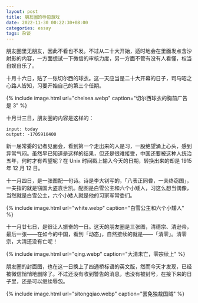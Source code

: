 ```yaml
---
layout: post
title: 朋友圈的辱包游戏
date: 2022-11-30 00:22:30+08:00
categories: essay
tags: 杂谈
---
```


朋友圈里无朋友，因此不看也不发。不过从二十大开始，适时地会在里面发点含沙射影的内容，一方面想试一下微信的审核力度，另一方面不管有没有人看懂，权当自娱自乐了。

十月十六日，贴了一张切尔西的球衣。这一天应当是二十大开幕的日子，司马昭之心路人皆知，习要开始自己的第三个任期。

{% include image.html url="chelsea.webp" caption="切尔西球衣的胸前广告是 3" %}

十月廿三日，朋友圈的内容是这样的：

```shell
input: today
output: -1705910400
```

新一届常委的记者见面会，看到第一个走出来的人是习，一股绝望涌上心头，感到异常气闷。虽然早已知道是这样的结果，但还是很难接受，中国还要被这种人统治五年，何时才有希望呢？在 Unix 时间戳上输入今天的日期，转换出来的却是 1915 年 12 月 12 日。

十一月四日，是一张图配一句诗。诗是李大钊写的，「八表正同昏，一夫终窃国」，一夫指的就是窃国大盗袁世凯。配图是白雪公主和六个小矮人，习这么想当偶像，当然就是白雪公主，六个小矮人就是他的习家军常委们。

{% include image.html url="white.webp" caption="白雪公主和六个小矮人" %}

十一月廿七日，是很让人振奋的一日。这天的朋友圈是三张图，清德宗、清逊帝，最后一张——在如今的中国，看到「动态」，自然接续的就是——「清零」。清零宗，大清还没有亡呢！

{% include image.html url="qing.webp" caption="大清未亡，零宗续上" %}

朋友圈的封面图，也在这一日换上了四通桥标语的英文版，然而今天才发现，已经被微信悄悄地删除了。不过还没有收到警告的消息，也没有被封号，在接下来的日子里，还是可以继续辱包。

{% include image.html url="sitongqiao.webp" caption="罢免独裁国贼" %}
